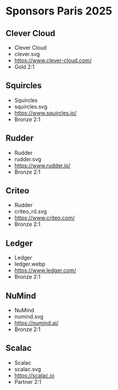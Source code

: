 # Sponsors Paris 2025

## Clever Cloud

- Clever Cloud
- clever.svg
- https://www.clever-cloud.com/
- Gold
  2:1

## Squircles

- Squircles
- squircles.svg
- https://www.squircles.io/
- Bronze
2:1

## Rudder

- Rudder
- rudder.svg
- https://www.rudder.io/
- Bronze
  2:1

## Criteo

- Rudder
- criteo_rd.svg
- https://www.criteo.com/
- Bronze
  2:1

## Ledger

- Ledger
- ledger.webp
- https://www.ledger.com/
- Bronze 
  2:1

## NuMind

- NuMind
- numind.svg
- https://numind.ai/
- Bronze
  2:1

## Scalac

- Scalac
- scalac.svg
- https://scalac.io
- Partner
  2:1


